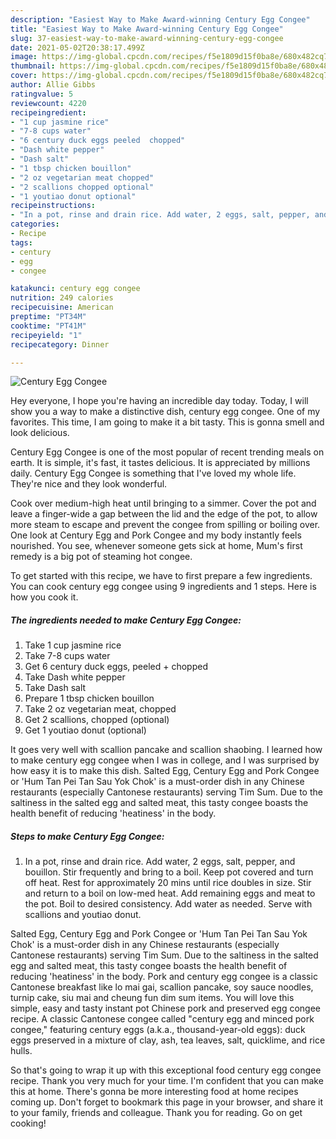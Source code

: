 ```yaml
---
description: "Easiest Way to Make Award-winning Century Egg Congee"
title: "Easiest Way to Make Award-winning Century Egg Congee"
slug: 37-easiest-way-to-make-award-winning-century-egg-congee
date: 2021-05-02T20:38:17.499Z
image: https://img-global.cpcdn.com/recipes/f5e1809d15f0ba8e/680x482cq70/century-egg-congee-recipe-main-photo.jpg
thumbnail: https://img-global.cpcdn.com/recipes/f5e1809d15f0ba8e/680x482cq70/century-egg-congee-recipe-main-photo.jpg
cover: https://img-global.cpcdn.com/recipes/f5e1809d15f0ba8e/680x482cq70/century-egg-congee-recipe-main-photo.jpg
author: Allie Gibbs
ratingvalue: 5
reviewcount: 4220
recipeingredient:
- "1 cup jasmine rice"
- "7-8 cups water"
- "6 century duck eggs peeled  chopped"
- "Dash white pepper"
- "Dash salt"
- "1 tbsp chicken bouillon"
- "2 oz vegetarian meat chopped"
- "2 scallions chopped optional"
- "1 youtiao donut optional"
recipeinstructions:
- "In a pot, rinse and drain rice. Add water, 2 eggs, salt, pepper, and bouillon. Stir frequently and bring to a boil. Keep pot covered and turn off heat. Rest for approximately 20 mins until rice doubles in size. Stir and return to a boil on low-med heat. Add remaining eggs and meat to the pot. Boil to desired consistency. Add water as needed. Serve with scallions and youtiao donut."
categories:
- Recipe
tags:
- century
- egg
- congee

katakunci: century egg congee 
nutrition: 249 calories
recipecuisine: American
preptime: "PT34M"
cooktime: "PT41M"
recipeyield: "1"
recipecategory: Dinner

---
```



![Century Egg Congee](https://img-global.cpcdn.com/recipes/f5e1809d15f0ba8e/680x482cq70/century-egg-congee-recipe-main-photo.jpg)

Hey everyone, I hope you're having an incredible day today. Today, I will show you a way to make a distinctive dish, century egg congee. One of my favorites. This time, I am going to make it a bit tasty. This is gonna smell and look delicious.

Century Egg Congee is one of the most popular of recent trending meals on earth. It is simple, it's fast, it tastes delicious. It is appreciated by millions daily. Century Egg Congee is something that I've loved my whole life. They're nice and they look wonderful.

Cook over medium-high heat until bringing to a simmer. Cover the pot and leave a finger-wide a gap between the lid and the edge of the pot, to allow more steam to escape and prevent the congee from spilling or boiling over. One look at Century Egg and Pork Congee and my body instantly feels nourished. You see, whenever someone gets sick at home, Mum&#39;s first remedy is a big pot of steaming hot congee.


To get started with this recipe, we have to first prepare a few ingredients. You can cook century egg congee using 9 ingredients and 1 steps. Here is how you cook it.

<!--inarticleads1-->

##### The ingredients needed to make Century Egg Congee:

1. Take 1 cup jasmine rice
1. Take 7-8 cups water
1. Get 6 century duck eggs, peeled + chopped
1. Take Dash white pepper
1. Take Dash salt
1. Prepare 1 tbsp chicken bouillon
1. Take 2 oz vegetarian meat, chopped
1. Get 2 scallions, chopped (optional)
1. Get 1 youtiao donut (optional)


It goes very well with scallion pancake and scallion shaobing. I learned how to make century egg congee when I was in college, and I was surprised by how easy it is to make this dish. Salted Egg, Century Egg and Pork Congee or &#39;Hum Tan Pei Tan Sau Yok Chok&#39; is a must-order dish in any Chinese restaurants (especially Cantonese restaurants) serving Tim Sum. Due to the saltiness in the salted egg and salted meat, this tasty congee boasts the health benefit of reducing &#39;heatiness&#39; in the body. 

<!--inarticleads2-->

##### Steps to make Century Egg Congee:

1. In a pot, rinse and drain rice. Add water, 2 eggs, salt, pepper, and bouillon. Stir frequently and bring to a boil. Keep pot covered and turn off heat. Rest for approximately 20 mins until rice doubles in size. Stir and return to a boil on low-med heat. Add remaining eggs and meat to the pot. Boil to desired consistency. Add water as needed. Serve with scallions and youtiao donut.


Salted Egg, Century Egg and Pork Congee or &#39;Hum Tan Pei Tan Sau Yok Chok&#39; is a must-order dish in any Chinese restaurants (especially Cantonese restaurants) serving Tim Sum. Due to the saltiness in the salted egg and salted meat, this tasty congee boasts the health benefit of reducing &#39;heatiness&#39; in the body. Pork and century egg congee is a classic Cantonese breakfast like lo mai gai, scallion pancake, soy sauce noodles, turnip cake, siu mai and cheung fun dim sum items. You will love this simple, easy and tasty instant pot Chinese pork and preserved egg congee recipe. A classic Cantonese congee called &#34;century egg and minced pork congee,&#34; featuring century eggs (a.k.a., thousand-year-old eggs): duck eggs preserved in a mixture of clay, ash, tea leaves, salt, quicklime, and rice hulls. 

So that's going to wrap it up with this exceptional food century egg congee recipe. Thank you very much for your time. I'm confident that you can make this at home. There's gonna be more interesting food at home recipes coming up. Don't forget to bookmark this page in your browser, and share it to your family, friends and colleague. Thank you for reading. Go on get cooking!
